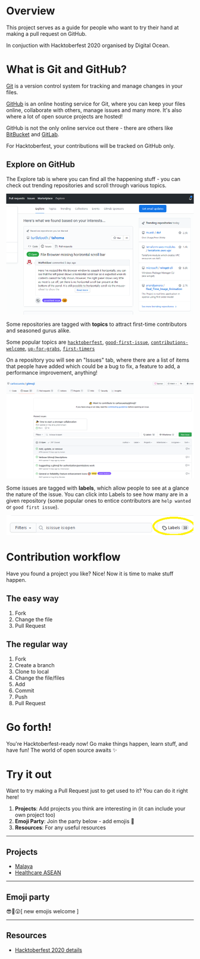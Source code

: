 # Overview

This project serves as a guide for people who want to try their hand at making a pull request on GitHub.

In conjuction with Hacktoberfest 2020 organised by Digital Ocean.

# What is Git and GitHub?

[Git](https://git-scm.com) is a version control system for tracking and manage changes in your files.

[GitHub](https://github.com) is an online hosting service for Git, where you can keep your files online, collaborate with others, manage issues and many more. It's also where a lot of open source projects are hosted!

GitHub is not the only online service out there - there are others like [BitBucket](https://bitbucket.org) and [GitLab](https://gitlab.com).

For Hacktoberfest, your contributions will be tracked on GitHub only.

## Explore on GitHub

The Explore tab is where you can find all the happening stuff - you can check out trending repositories and scroll through various topics.

![GitHub Explore](img/explore.png)

Some repositories are tagged with **topics** to attract first-time contributors and seasoned gurus alike.

Some popular topics are [`hacktoberfest`](https://github.com/topics/hacktoberfest), [`good-first-issue`](https://github.com/topics/good-first-issue), [`contributions-welcome`](https://github.com/topics/contributions-welcome), [`up-for-grabs`](https://github.com/topics/up-for-grabs), [`first-timers`](https://github.com/topics/first-timers)

On a repository you will see an "Issues" tab, where there are a list of items that people have added which could be a bug to fix, a feature to add, a performance improvement, anything!


![GitHub Issues](img/issues.png)

Some issues are tagged with **labels**, which allow people to see at a glance the nature of the issue. You can click into Labels to see how many are in a given repository (some popular ones to entice contributors are `help wanted` or `good first issue`).

![GitHub Issue Labels](img/label.png)

# Contribution workflow

Have you found a project you like? Nice! Now it is time to make stuff happen.

<!--
fork, clone, branch, staging, pull request
-->

## The easy way
1. Fork
2. Change the file
3. Pull Request

## The regular way
1. Fork
2. Create a branch
3. Clone to local
4. Change the file/files
5. Add
6. Commit
7. Push
8. Pull Request

# Go forth!

You're Hacktoberfest-ready now! Go make things happen, learn stuff, and have fun! The world of open source awaits ✨

# Try it out

Want to try making a Pull Request just to get used to it? You can do it right here!

1. **Projects**: Add projects you think are interesting in  (it can include your own project too)
2. **Emoji Party**: Join the party below - add emojis 🧐
3. **Resources**: For any useful resources

---

## Projects
- [Malaya](https://github.com/huseinzol05/Malaya)
- [Healthcare ASEAN]((https://github.com/DataKind-SG/healthcare_ASEAN))
<!-- Add a new project: 
- [insert title here](insert link here) 
-->
---

## Emoji party
😎🐼😲[ new emojis welcome ]

--- 

## Resources
- [Hacktoberfest 2020 details](https://hacktoberfest.digitalocean.com/details)
<!-- Add a new project: 
- [insert title here](insert link here) 
-->